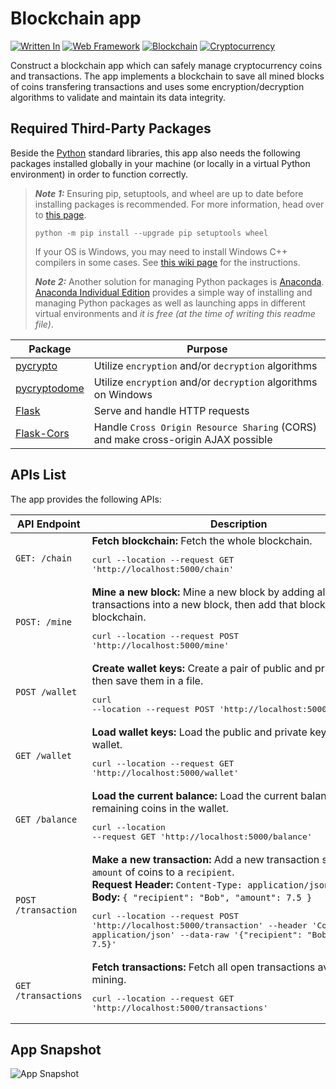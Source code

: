 # Blockchain app

[![Written In](https://img.shields.io/badge/Written%20in-Python-blue?style=flat-square)](https://python.org/)
[![Web Framework](https://img.shields.io/badge/Web%20Framework-Flask-orange?style=flat-square)](https://palletsprojects.com/p/flask/)
[![Blockchain](https://img.shields.io/badge/Blockchain-16A085?style=flat-square)](https://en.wikipedia.org/wiki/Blockchain)
[![Cryptocurrency](https://img.shields.io/badge/Cryptocurrency-16A085?style=flat-square&logo=bitcoin)](https://en.wikipedia.org/wiki/Cryptocurrency)

Construct a blockchain app which can safely manage cryptocurrency coins and transactions. The app implements a blockchain to save all mined blocks of coins transfering transactions and uses some encryption/decryption algorithms to validate and maintain its data integrity.

## Required Third-Party Packages

Beside the [Python](https://www.python.org/) standard libraries, this app also needs the following packages installed globally in your machine (or locally in a virtual Python environment) in order to function correctly.

> **_Note 1:_** Ensuring pip, setuptools, and wheel are up to date before installing packages is recommended. For more information, head over to [this page](https://packaging.python.org/tutorials/installing-packages/#ensure-pip-setuptools-and-wheel-are-up-to-date).
>
> `python -m pip install --upgrade pip setuptools wheel`
>
> If your OS is Windows, you may need to install Windows C++ compilers in some cases. See [this wiki page](https://wiki.python.org/moin/WindowsCompilers) for the instructions.
>
> **_Note 2:_** Another solution for managing Python packages is [Anaconda](https://www.anaconda.com/). [Anaconda Individual Edition](https://www.anaconda.com/products/individual) provides a simple way of installing and managing Python packages as well as launching apps in different virtual environments and _it is free (at the time of writing this readme file)_.

| Package | Purpose |
| --------| --------|
| [pycrypto](https://pypi.org/project/pycrypto/) | Utilize `encryption` and/or `decryption` algorithms |
| [pycryptodome](https://pypi.org/project/pycryptodome/) | Utilize `encryption` and/or `decryption` algorithms on Windows |
| [Flask](https://pypi.org/project/Flask/) | Serve and handle HTTP requests |
| [Flask-Cors](https://pypi.org/project/Flask-Cors/) | Handle `Cross Origin Resource Sharing` (CORS) and make cross-origin AJAX possible |

## APIs List

The app provides the following APIs:

| API Endpoint | Description |
|--------------|-------------|
| ```GET: /chain``` | **Fetch blockchain:** Fetch the whole blockchain. <pre lang="shell">curl --location --request GET 'http://localhost:5000/chain'</pre> |
| ```POST: /mine``` | **Mine a new block:** Mine a new block by adding all open transactions into a new block, then add that block into the blockchain. <pre lang="shell">curl --location --request POST 'http://localhost:5000/mine' </pre> |
| ```POST /wallet``` | **Create wallet keys:** Create a pair of public and private keys, then save them in a file. <pre lang="shell">curl --location --request POST 'http://localhost:5000/wallet'</pre> |
| ```GET /wallet``` | **Load wallet keys:** Load the public and private keys of the wallet. <pre lang="shell">curl --location --request GET 'http://localhost:5000/wallet'</pre> |
| ```GET /balance``` | **Load the current balance:** Load the current balance of remaining coins in the wallet. <pre lang="shell">curl --location --request GET 'http://localhost:5000/balance'</pre> |
| ```POST /transaction``` | **Make a new transaction:** Add a new transaction sending an `amount` of coins to a `recipient`. </br> **Request Header:** `Content-Type: application/json`, </br>**Body:** `{ "recipient": "Bob", "amount": 7.5 }` <pre lang="shell">curl --location --request POST 'http://localhost:5000/transaction' --header 'Content-Type: application/json' --data-raw '{"recipient": "Bob", "amount": 7.5}'</pre> |
| ```GET /transactions``` | **Fetch transactions:** Fetch all open transactions available for mining. <pre lang="shell">curl --location --request GET 'http://localhost:5000/transactions'</pre> |

## App Snapshot

![App Snapshot](./docs/AppSnapshot.gif)
